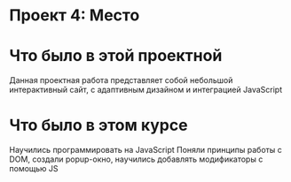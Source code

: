 # Проект 4: Место

# Что было в этой проектной

Данная проектная работа представляет собой небольшой интерактивный сайт, с адаптивным дизайном и интеграцией JavaScript

# Что было в этом курсе

Научились программировать на JavaScript
Поняли принципы работы с DOM, создали popup-окно, научились добавлять модификаторы с помощью JS



